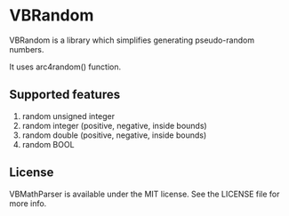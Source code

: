 VBRandom
========

VBRandom is a library which simplifies generating pseudo-random numbers.

It uses arc4random() function.

## Supported features
1. random unsigned integer
2. random integer (positive, negative, inside bounds)
3. random double (positive, negative, inside bounds)
4. random BOOL

## License
VBMathParser is available under the MIT license. See the LICENSE file for more info.
